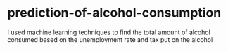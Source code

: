 # prediction-of-alcohol-consumption
I used machine learning techniques to find the total amount of alcohol consumed based on the unemployment rate and tax put on the alcohol 
